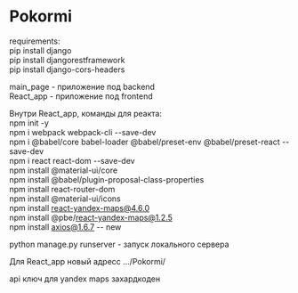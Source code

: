 # Pokormi

requirements:<br/>
pip install django <br/>
pip install djangorestframework <br/>
pip install django-cors-headers <br/>

main_page - приложение под backend <br/>
React_app - приложение под frontend

Внутри React_app, команды для реакта: <br/>
npm init -y <br/>
npm i webpack webpack-cli --save-dev <br/>
npm i @babel/core babel-loader @babel/preset-env @babel/preset-react --save-dev <br/>
npm i react react-dom --save-dev <br/>
npm install @material-ui/core <br/>
npm install @babel/plugin-proposal-class-properties <br/>
npm install react-router-dom <br/> 
npm install @material-ui/icons <br/>
npm install react-yandex-maps@4.6.0  <br/>
npm install @pbe/react-yandex-maps@1.2.5  <br/>
npm install axios@1.6.7 -- new<br/>

python manage.py runserver - запуск локального сервера

Для React_app новый адресс  .../Pokormi/ <br/>

api ключ для yandex maps захардкоден 
